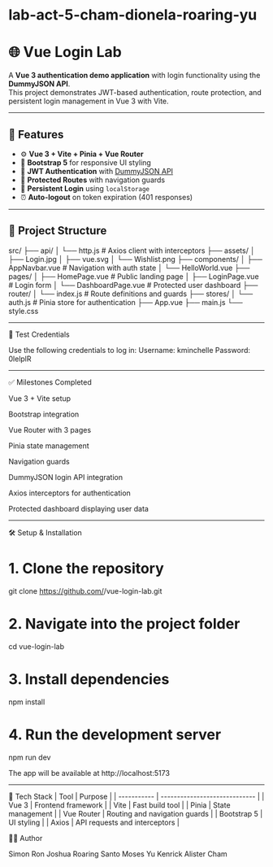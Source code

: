 # lab-act-5-cham-dionela-roaring-yu

# 🌐 Vue Login Lab

A **Vue 3 authentication demo application** with login functionality using the **DummyJSON API**.  
This project demonstrates JWT-based authentication, route protection, and persistent login management in Vue 3 with Vite.

---

## 🚀 Features

- ⚙️ **Vue 3 + Vite + Pinia + Vue Router**
- 🎨 **Bootstrap 5** for responsive UI styling
- 🔐 **JWT Authentication** with [DummyJSON API](https://dummyjson.com/docs/auth)
- 🧭 **Protected Routes** with navigation guards
- 💾 **Persistent Login** using `localStorage`
- ⏰ **Auto-logout** on token expiration (401 responses)

---

## 📂 Project Structure

src/
├── api/
│   └── http.js           # Axios client with interceptors
├── assets/
│   ├── Login.jpg
│   ├── vue.svg
│   └── Wishlist.png
├── components/
│   ├── AppNavbar.vue     # Navigation with auth state
│   └── HelloWorld.vue
├── pages/
│   ├── HomePage.vue      # Public landing page
│   ├── LoginPage.vue     # Login form
│   └── DashboardPage.vue # Protected user dashboard
├── router/
│   └── index.js          # Route definitions and guards
├── stores/
│   └── auth.js           # Pinia store for authentication
├── App.vue
├── main.js
└── style.css

---
🧪 Test Credentials

Use the following credentials to log in:
Username: kminchelle
Password: 0lelplR


---
✅ Milestones Completed

 Vue 3 + Vite setup

 Bootstrap integration

 Vue Router with 3 pages

 Pinia state management

 Navigation guards

 DummyJSON login API integration

 Axios interceptors for authentication

 Protected dashboard displaying user data

 ---
 🛠️ Setup & Installation
 # 1. Clone the repository
git clone https://github.com/<your-username>/vue-login-lab.git

# 2. Navigate into the project folder
cd vue-login-lab

# 3. Install dependencies
npm install

# 4. Run the development server
npm run dev

The app will be available at http://localhost:5173

---

🧰 Tech Stack
| Tool        | Purpose                       |
| ----------- | ----------------------------- |
| Vue 3       | Frontend framework            |
| Vite        | Fast build tool               |
| Pinia       | State management              |
| Vue Router  | Routing and navigation guards |
| Bootstrap 5 | UI styling                    |
| Axios       | API requests and interceptors |


🧑‍💻 Author

Simon Ron Joshua Roaring
Santo Moses Yu
Kenrick Alister Cham
